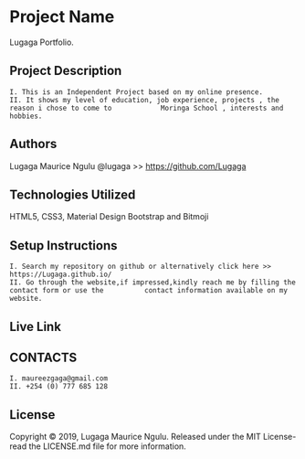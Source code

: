 # Project Name
Lugaga  Portfolio.

## Project Description
    I. This is an Independent Project based on my online presence.
    II. It shows my level of education, job experience, projects , the reason i chose to come to            Moringa School , interests and hobbies.

    

## Authors
Lugaga Maurice Ngulu 
@lugaga >> https://github.com/Lugaga

## Technologies Utilized
HTML5, CSS3, Material Design Bootstrap and Bitmoji

## Setup Instructions
    I. Search my repository on github or alternatively click here >> https://Lugaga.github.io/
    II. Go through the website,if impressed,kindly reach me by filling the contact form or use the          contact information available on my website.

## Live Link


## CONTACTS
    I. maureezgaga@gmail.com
    II. +254 (0) 777 685 128

## License
Copyright © 2019, Lugaga Maurice Ngulu. Released under the MIT License- read the LICENSE.md file for more information.
    